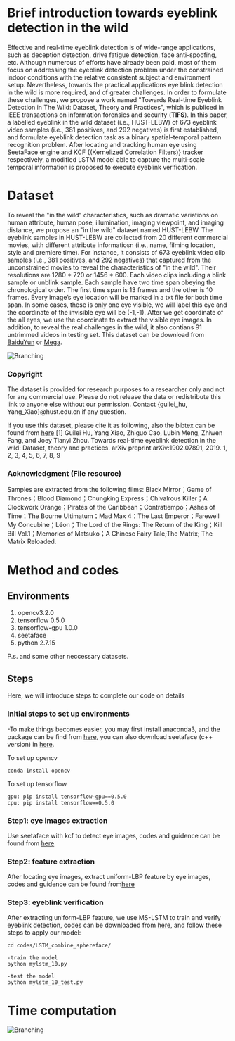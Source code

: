 # Brief introduction towards eyeblink detection in the wild

Effective and real-time eyeblink detection is of wide-range applications, such as deception detection, drive fatigue
detection, face anti-spoofing, etc. Although numerous of efforts have already been paid, most of them focus on addressing the eyeblink detection problem under the constrained indoor conditions with the relative consistent subject and environment setup. Nevertheless, towards the practical applications eye blink detection in the wild is more required, and of greater challenges. In order to formulate these challenges, we propose a work named "Towards Real-time Eyeblink Detection in The Wild: Dataset, Theory and Practices", which is publiced in IEEE transactions on information forensics and security (**TIFS**). In this paper,  a labelled eyeblink in the wild dataset (i.e., HUST-LEBW) of 673 eyeblink video samples (i.e., 381 positives, and 292 negatives) is first established, and formulate eyeblink detection task as a binary spatial-temporal pattern recognition problem. After locating and tracking human eye using SeetaFace engine and KCF {(Kernelized Correlation Filters)} tracker respectively, a modified LSTM model able to capture the multi-scale temporal information is proposed to execute eyeblink verification.

# Dataset
To reveal the "in the wild" characteristics, such as dramatic variations on human attribute, human pose, illumination, imaging viewpoint, and imaging distance, we propose an "in the wild" dataset named HUST-LEBW. The eyeblink samples in HUST-LEBW are collected from 20 different commercial movies, with different attribute informatiosn (i.e., name, filming location, style and premiere time). For instance, it consists of 673 eyeblink video clip samples (i.e., 381 positives, and 292 negatives) that captured from the unconstrained movies to reveal the characteristics of "in the wild". Their resolutions are 1280 * 720 or 1456 * 600. Each video clips including a blink sample or unblink sample. Each sample have two time span obeying the chronological order. The first time span is 13 frames and the other is 10 frames. Every image’s eye location will be marked in a txt file for both time span. In some cases, these is only one eye visible, we will label this eye and the coordinate of the invisible eye will be (-1,-1). After we get coordinate of the all eyes, we use the coordinate to extract the visible eye images. In addition, to reveal the real challenges in the wild, it also contians 91 untrimmed videos in testing set. This dataset can be download from [BaiduYun](https://pan.baidu.com/s/1_xJPfKEJYI3S9adOlagHTg) or [Mega](https://mega.nz/#F!JQRUTSgS!1uM9jh8Oulw-BGrZUfaCQQ).

![Branching](https://raw.githubusercontent.com/thorhu/Eyeblink-in-the-wild/master/dataset/challenge.jpg)


### Copyright
The dataset is provided for research purposes to a researcher only and not for any commercial use. Please do not release the data or redistribute this link to anyone else without our permission. Contact {guilei_hu, Yang_Xiao}@hust.edu.cn if any question.

If you use this dataset, please cite it as following, also the bibtex can be found from [here](https://arxiv.org/abs/1902.07891)
[1] Guilei Hu, Yang Xiao, Zhiguo Cao, Lubin Meng, Zhiwen Fang, and Joey Tianyi Zhou. Towards real-time eyeblink detection in the wild: Dataset, theory and practices. arXiv preprint arXiv:1902.07891, 2019. 1, 2, 3, 4, 5, 6, 7, 8, 9

### Acknowledgment (File resource)
Samples are extracted from the following films:
Black Mirror；Game of Thrones；Blood Diamond；Chungking Express；Chivalrous Killer；A Clockwork Orange；Pirates of the Caribbean；Contratiempo；Ashes of Time；The Bourne Ultimatum；Mad Max 4；The Last Emperor；Farewell My Concubine；Léon；The Lord of the Rings: The Return of the King；Kill Bill Vol.1；Memories of Matsuko；A Chinese Fairy Tale;The Matrix; The Matrix Reloaded.

# Method and codes
## Environments
1. opencv3.2.0
2. tensorflow 0.5.0
3. tensorflow-gpu 1.0.0
4. seetaface
5. python 2.7.15

P.s. and some other neccessary datasets.

## Steps
Here, we will introduce steps to complete our code on details

### Initial steps to set up environments 

-To make things becomes easier, you may first install anaconda3, and the package can be find from [here](https://www.anaconda.com/download/), you can also download seetaface (c++ version)
 in [here](https://github.com/seetaface/SeetaFaceEngine.git). 

To set up opencv
```To set up opencv
conda install opencv
```

To set up tensorflow 
```To set up tensorflow 
gpu: pip install tensorflow-gpu==0.5.0
cpu: pip install tensorflow==0.5.0
```

### Step1: eye images extraction

Use seetaface with kcf to detect eye images, codes and guidence can be found from [here](https://github.com/thorhu/Eyeblink-in-the-wild/tree/master/detect_track_eye)

### Step2: feature extraction

After locating eye images, extract uniform-LBP feature by eye images, codes and guidence can be found from[here](https://github.com/thorhu/uniform_lbp-coding)

### Step3: eyeblink verification

After extracting uniform-LBP feature, we use MS-LSTM to train and verify eyeblink detection, codes can be downloaded from [here](https://github.com/thorhu/Eyeblink-in-the-wild/tree/master/codes/LSTM_combine_sphereface), and follow these steps to apply our model:
```
cd codes/LSTM_combine_sphereface/

-train the model
python mylstm_10.py

-test the model
python mylstm_10_test.py
```

# Time computation

![Branching](https://github.com/thorhu/Eyeblink-in-the-wild/blob/master/dataset/time.png?raw=true)
